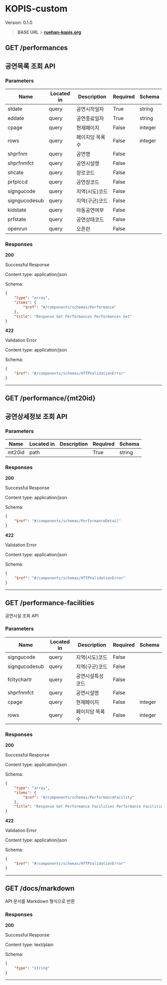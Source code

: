 # KOPIS-custom

Version: 0.1.0

> **BASE URL** > **[ruehan-kopis.org](https://ruehan-kopis.org)**

## GET /performances

## 공연목록 조회 API

### Parameters

| Name          | Located in | Description      | Required | Schema  |
| ------------- | ---------- | ---------------- | -------- | ------- |
| stdate        | query      | 공연시작일자     | True     | string  |
| eddate        | query      | 공연종료일자     | True     | string  |
| cpage         | query      | 현재페이지       | False    | integer |
| rows          | query      | 페이지당 목록 수 | False    | integer |
| shprfnm       | query      | 공연명           | False    |         |
| shprfnmfct    | query      | 공연시설명       | False    |         |
| shcate        | query      | 장르코드         | False    |         |
| prfplccd      | query      | 공연장코드       | False    |         |
| signgucode    | query      | 지역(시도)코드   | False    |         |
| signgucodesub | query      | 지역(구군)코드   | False    |         |
| kidstate      | query      | 아동공연여부     | False    |         |
| prfstate      | query      | 공연상태코드     | False    |         |
| openrun       | query      | 오픈런           | False    |         |

### Responses

**200**

Successful Response

Content type: application/json

Schema:

```json
{
	"type": "array",
	"items": {
		"$ref": "#/components/schemas/Performance"
	},
	"title": "Response Get Performances Performances Get"
}
```

**422**

Validation Error

Content type: application/json

Schema:

```json
{
	"$ref": "#/components/schemas/HTTPValidationError"
}
```

---

## GET /performance/{mt20id}

## 공연상세정보 조회 API

### Parameters

| Name   | Located in | Description | Required | Schema |
| ------ | ---------- | ----------- | -------- | ------ |
| mt20id | path       |             | True     | string |

### Responses

**200**

Successful Response

Content type: application/json

Schema:

```json
{
	"$ref": "#/components/schemas/PerformanceDetail"
}
```

**422**

Validation Error

Content type: application/json

Schema:

```json
{
	"$ref": "#/components/schemas/HTTPValidationError"
}
```

---

## GET /performance-facilities

공연시설 조회 API

### Parameters

| Name          | Located in | Description      | Required | Schema  |
| ------------- | ---------- | ---------------- | -------- | ------- |
| signgucode    | query      | 지역(시도)코드   | False    |         |
| signgucodesub | query      | 지역(구군)코드   | False    |         |
| fcltychartr   | query      | 공연시설특성코드 | False    |         |
| shprfnmfct    | query      | 공연시설명       | False    |         |
| cpage         | query      | 현재페이지       | False    | integer |
| rows          | query      | 페이지당 목록 수 | False    | integer |

### Responses

**200**

Successful Response

Content type: application/json

Schema:

```json
{
	"type": "array",
	"items": {
		"$ref": "#/components/schemas/PerformanceFacility"
	},
	"title": "Response Get Performance Facilities Performance Facilities Get"
}
```

**422**

Validation Error

Content type: application/json

Schema:

```json
{
	"$ref": "#/components/schemas/HTTPValidationError"
}
```

---

## GET /docs/markdown

API 문서를 Markdown 형식으로 반환

### Responses

**200**

Successful Response

Content type: text/plain

Schema:

```json
{
	"type": "string"
}
```

---
